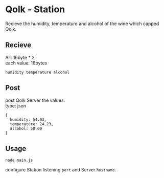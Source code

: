 # Qolk - Station
Recieve the humidity, temperature and alcohol of the wine which capped Qolk.

## Recieve
All: 16byte * 3  
each value: 16bytes  
```
humidity temperature alcohol
```

## Post
post Qolk Server the values.  
type: json
```
{
  humidity: 54.03,
  temperature: 24.23,
  alcohol: 50.00
}
```

## Usage
```
node main.js
```
configure Station listening `port` and Server `hostname`.
